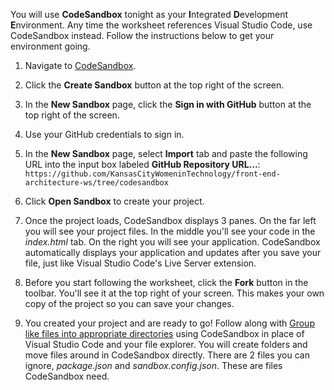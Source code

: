 You will use **CodeSandbox** tonight as your **I**ntegrated **D**evelopment **E**nvironment. Any time the worksheet references Visual Studio Code, use CodeSandbox instead.
Follow the instructions below to get your environment going.

1. Navigate to [CodeSandbox](https://codesandbox.io/).

1. Click the **Create Sandbox** button at the top right of the screen.

1. In the **New Sandbox** page, click the **<span class="octicon octicon-mark-github"></span> Sign in with GitHub** button at the top right of the screen.

1. Use your GitHub credentials to sign in.

1. In the **New Sandbox** page, select **Import** tab and paste the following URL into the input box labeled **GitHub Repository URL...**: 
`https://github.com/KansasCityWomeninTechnology/front-end-architecture-ws/tree/codesandbox`

1. Click **Open Sandbox** to create your project.

1. Once the project loads, CodeSandbox displays 3 panes. On the far left you will see your project files. In the middle you'll see your code in the _index.html_ tab. On the right you will see your application. CodeSandbox automatically displays your application and updates after you save your file, just like Visual Studio Code's Live Server extension.

1. Before you start following the worksheet, click the **<span class="octicon octicon-repo-forked"></span> Fork** button in the toolbar. You'll see it at the top right of your screen. This makes your own copy of the project so you can save your changes.

1. You created your project and are ready to go! Follow along with [Group like files into appropriate directories](?id=group) using CodeSandbox in place of Visual Studio Code and your file explorer. You will create folders and move files around in CodeSandbox directly. There are 2 files you can ignore, _package.json_ and _sandbox.config.json_. These are files CodeSandbox need.
